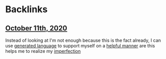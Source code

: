 
# Backlinks
## [October 11th, 2020](<October 11th, 2020.md>)
Instead of looking at I'm not enough because this is the fact already, I can use [generated language](<generated language.md>) to support myself on a [helpful manner](<helpful manner.md>) are this helps me to realize my [imperfection](<imperfection.md>)


